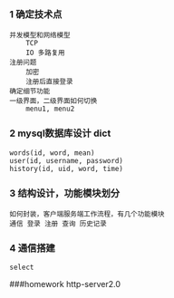 ### 1 确定技术点
    并发模型和网络模型
        TCP
        IO 多路复用
    注册问题
        加密
        注册后直接登录
    确定细节功能
    一级界面，二级界面如何切换
        menu1, menu2

### 2 mysql数据库设计 dict
    words(id, word, mean)
    user(id, username, password)
    history(id, uid, word, time)
    
    
### 3 结构设计，功能模块划分
    如何封装，客户端服务端工作流程，有几个功能模块
    通信 登录 注册 查询 历史记录

### 4 通信搭建
    select
###homework 
    http-server2.0